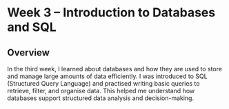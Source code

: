 # Week 3 – Introduction to Databases and SQL

## Overview
In the third week, I learned about databases and how they are used to store and manage large amounts of data efficiently. I was introduced to SQL (Structured Query Language) and practised writing basic queries to retrieve, filter, and organise data. This helped me understand how databases support structured data analysis and decision-making.
